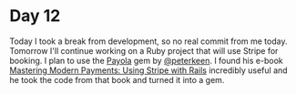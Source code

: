 # Day 12

Today I took a break from development, so no real commit from me today. Tomorrow I'll continue working on a Ruby project that will use Stripe for booking. I plan to use the [Payola](https://github.com/peterkeen/payola) gem by [@peterkeen](https://github.com/peterkeen). I found his e-book [Mastering Modern Payments: Using Stripe with Rails](https://www.masteringmodernpayments.com) incredibly useful and he took the code from that book and turned it into a gem.
